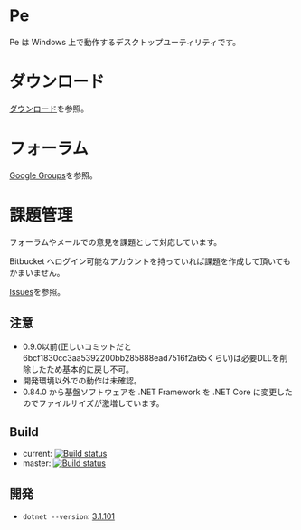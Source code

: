 # Pe

Pe は Windows 上で動作するデスクトップユーティリティです。


# ダウンロード

[ダウンロード](https://bitbucket.org/sk_0520/pe/downloads)を参照。


# フォーラム

[Google Groups](https://groups.google.com/d/forum/pe_development)を参照。


# 課題管理

フォーラムやメールでの意見を課題として対応しています。

Bitbucket へログイン可能なアカウントを持っていれば課題を作成して頂いてもかまいません。

[Issues](https://bitbucket.org/sk_0520/pe/issues?status=new&status=open)を参照。


## 注意

* 0.9.0以前(正しいコミットだと6bcf1830cc3aa5392200bb285888ead7516f2a65くらい)は必要DLLを削除したため基本的に戻し不可。
* 開発環境以外での動作は未確認。
* 0.84.0 から基盤ソフトウェアを .NET Framework を .NET Core に変更したのでファイルサイズが激増しています。

## Build

* current: [![Build status](https://ci.appveyor.com/api/projects/status/05wsegjflhnlle5n/branch/ci-test?svg=true)](https://ci.appveyor.com/project/sk_0520/pe-dev/branch/ci-test)
* master: [![Build status](https://ci.appveyor.com/api/projects/status/ghry8e2sjjococ0d/branch/master?svg=true)](https://ci.appveyor.com/project/sk_0520/pe-release/branch/master)

## 開発

* `dotnet --version`: [3.1.101](https://dotnet.microsoft.com/download/dotnet-core/3.1)


